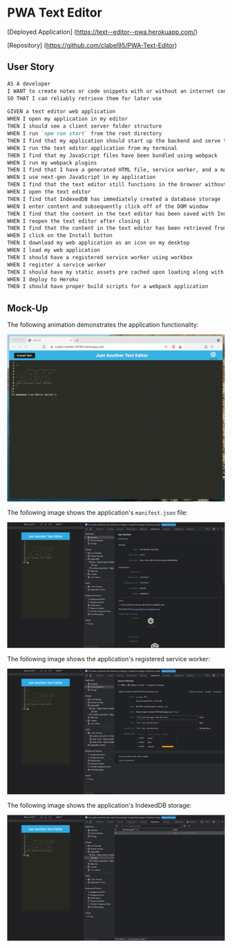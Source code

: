 # PWA Text Editor

[Deployed Application] (https://text--editor--pwa.herokuapp.com/)


[Repository] (https://github.com/clabel95/PWA-Text-Editor)

## User Story

```md
AS A developer
I WANT to create notes or code snippets with or without an internet connection
SO THAT I can reliably retrieve them for later use
```

```md
GIVEN a text editor web application
WHEN I open my application in my editor
THEN I should see a client server folder structure
WHEN I run `npm run start` from the root directory
THEN I find that my application should start up the backend and serve the client
WHEN I run the text editor application from my terminal
THEN I find that my JavaScript files have been bundled using webpack
WHEN I run my webpack plugins
THEN I find that I have a generated HTML file, service worker, and a manifest file
WHEN I use next-gen JavaScript in my application
THEN I find that the text editor still functions in the browser without errors
WHEN I open the text editor
THEN I find that IndexedDB has immediately created a database storage
WHEN I enter content and subsequently click off of the DOM window
THEN I find that the content in the text editor has been saved with IndexedDB
WHEN I reopen the text editor after closing it
THEN I find that the content in the text editor has been retrieved from our IndexedDB
WHEN I click on the Install button
THEN I download my web application as an icon on my desktop
WHEN I load my web application
THEN I should have a registered service worker using workbox
WHEN I register a service worker
THEN I should have my static assets pre cached upon loading along with subsequent pages and static assets
WHEN I deploy to Heroku
THEN I should have proper build scripts for a webpack application
```

## Mock-Up

The following animation demonstrates the application functionality:

![Demonstration of the text editor being used in the browser and then installed.](./Assets/00-demo.gif)

The following image shows the application's `manifest.json` file:

![Demonstration of the text editor with a manifest file in the browser.](./Assets/01-manifest.png)

The following image shows the application's registered service worker:

![Demonstration of the text editor with a registered service worker in the browser.](./Assets/02-service-worker.png)

The following image shows the application's IndexedDB storage:

![Demonstration of the text editor with a IndexedDB storage named 'jate' in the browser.](./Assets/03-idb-storage.png)
